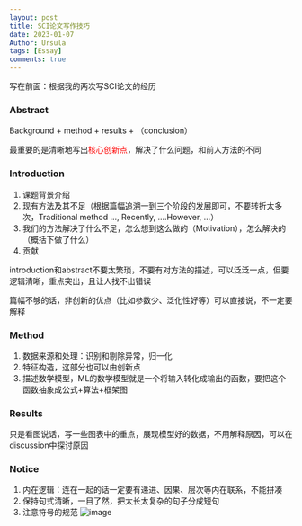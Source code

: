 ```yaml
---
layout: post
title: SCI论文写作技巧
date: 2023-01-07
Author: Ursula
tags: [Essay]
comments: true
--- 
```


写在前面：根据我的两次写SCI论文的经历

### Abstract
Background + method + results + （conclusion）

最重要的是清晰地写出<font color='red'>核心创新点</font>，解决了什么问题，和前人方法的不同

### Introduction

1. 课题背景介绍 
2. 现有方法及其不足（根据篇幅追溯一到三个阶段的发展即可，不要转折太多次，Traditional method ..., Recently, ....However, ...）
3. 我们的方法解决了什么不足，怎么想到这么做的（Motivation），怎么解决的（概括下做了什么）
4. 贡献

introduction和abstract不要太繁琐，不要有对方法的描述，可以泛泛一点，但要逻辑清晰，重点突出，且让人找不出错误

篇幅不够的话，非创新的优点（比如参数少、泛化性好等）可以直接说，不一定要解释

### Method
1. 数据来源和处理：识别和剔除异常，归一化
2. 特征构造，这部分也可以由创新点
3. 描述数学模型，ML的数学模型就是一个将输入转化成输出的函数，要把这个函数抽象成公式+算法+框架图

### Results
只是看图说话，写一些图表中的重点，展现模型好的数据，不用解释原因，可以在discussion中探讨原因

### Notice
1. 内在逻辑：连在一起的话一定要有递进、因果、层次等内在联系，不能拼凑
2. 保持句式清晰，一目了然，把太长太复杂的句子分成短句
3. 注意符号的规范
![image](https://user-images.githubusercontent.com/73097943/211202973-b7e92f2f-fccf-44c8-9015-ccec2afdf3ad.png)







